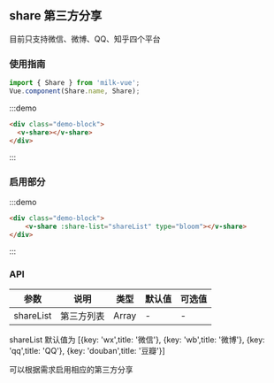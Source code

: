 <style>
.demo-block {
  padding: 0 15px;
}
</style>

<script>
export default {
  data () {
    return {
      shareList: [{
          key: 'wx',
          title: '微信'
        }, {
          key: 'wb',
          title: '微博'
        }, {
          key: 'douban',
          title: '豆瓣'
        }]
    }
  }
}
</script>


## share 第三方分享

目前只支持微信、微博、QQ、知乎四个平台

### 使用指南
``` javascript
import { Share } from 'milk-vue';
Vue.component(Share.name, Share);
```

:::demo
```html
<div class="demo-block">
  <v-share></v-share>
</div>
```
:::

### 启用部分

:::demo
```html
<div class="demo-block">
    <v-share :share-list="shareList" type="bloom"></v-share>
</div>
```
:::

### API

| 参数       | 说明      | 类型       | 默认值       | 可选值       |
|-----------|-----------|-----------|-------------|-------------|
| shareList | 第三方列表 | Array  | - | - |

shareList 默认值为 [{key: 'wx',title: '微信'}, {key: 'wb',title: '微博'}, {key: 'qq',title: 'QQ'}, {key: 'douban',title: '豆瓣'}]

可以根据需求启用相应的第三方分享

